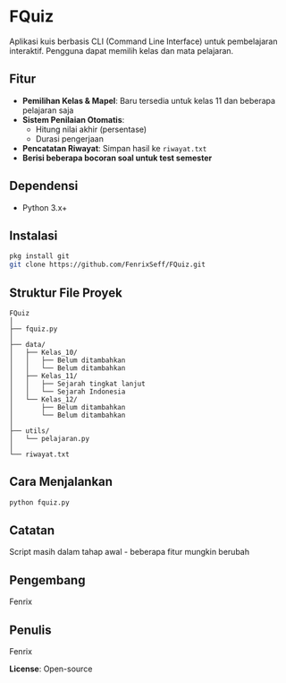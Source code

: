 # FQuiz

Aplikasi kuis berbasis CLI (Command Line Interface) untuk pembelajaran interaktif. Pengguna dapat memilih kelas dan mata pelajaran.

## Fitur
- **Pemilihan Kelas & Mapel**: Baru tersedia untuk kelas 11 dan beberapa pelajaran saja
- **Sistem Penilaian Otomatis**:
  - Hitung nilai akhir (persentase)
  - Durasi pengerjaan
- **Pencatatan Riwayat**: Simpan hasil ke `riwayat.txt`
- **Berisi beberapa bocoran soal untuk test semester**

## Dependensi
- Python 3.x+

## Instalasi
```bash
pkg install git
git clone https://github.com/FenrixSeff/FQuiz.git
```

## Struktur File Proyek
```
FQuiz
│
├── fquiz.py
│
├── data/
│   ├── Kelas_10/
│   │   ├── Belum ditambahkan
│   │   └── Belum ditambahkan
│   ├── Kelas_11/
│   │   ├── Sejarah tingkat lanjut
│   │   └── Sejarah Indonesia
│   └── Kelas_12/
│       ├── Belum ditambahkan
│       └── Belum ditambahkan
│
├── utils/
│   └── pelajaran.py
│
└── riwayat.txt
```

## Cara Menjalankan
```bash
python fquiz.py
```

## Catatan

Script masih dalam tahap awal - beberapa fitur mungkin berubah

## Pengembang

Fenrix

## Penulis

Fenrix

**License**: Open-source
